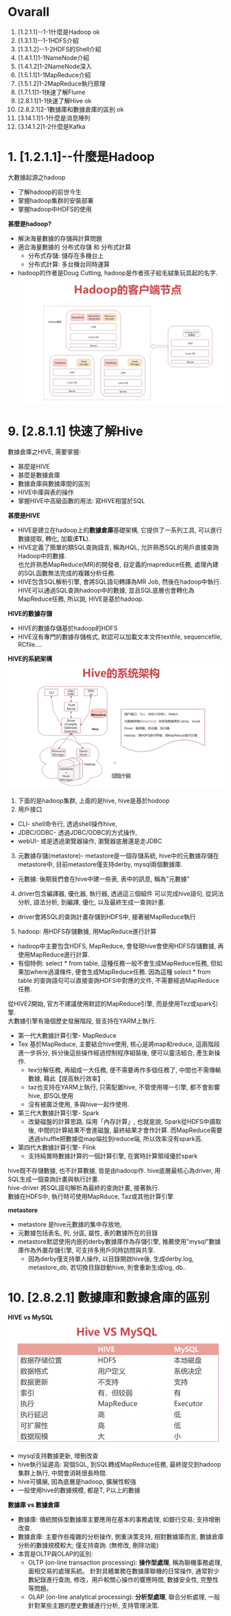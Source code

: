 # Ovarall   

1. [1.2.1.1]--1-1什麼是Hadoop  ok   
2. [1.3.1.1]--1-1HDFS介紹    
3. [1.3.1.2]--1-2HDFS的Shell介紹      
4. [1.4.1.1]1-1NameNode介紹     
5. [1.4.1.2]1-2NameNode深入      
6. [1.5.1.1]1-1MapReduce介紹       
7. [1.5.1.2]1-2MapReduce執行原理       
8. [1.7.1.1]1-1快速了解Flume          
9. [2.8.1.1]1-1快速了解Hive  ok   
10. [2.8.2.1]2-1數據庫和數據倉庫的區别  ok     
11. [3.14.1.1]1-1什麼是消息陣列         
12. [3.14.1.2]1-2什麼是Kafka          








# 1. [1.2.1.1]--什麼是Hadoop  
大數據起源之hadoop    
* 了解hadoop的前世今生   
* 掌握hadoop集群的安裝部署  
* 掌握hadoop中HDFS的使用   

**甚麼是hadoop?**   
* 解決海量數據的存儲與計算問題   
* 適合海量數據的 分布式存儲 和 分布式計算   
    - 分布式存儲: 儲存在多機台上   
    - 分布式計算: 多台機台同時運算   
* hadoop的作者是Doug Cutting, hadoop是作者孩子給毛絨象玩具起的名字.   
![](./images/hadoopclient.png)    













# 9. [2.8.1.1] 快速了解Hive   
數據倉庫之HIVE, 需要掌握:      
- 甚麼是HIVE  
- 甚麼是數據倉庫    
- 數據倉庫與數據庫間的區別   
- HIVE中庫與表的操作   
- 掌握HIVE中高級函數的用法: 寫HIVE相當於SQL   


**甚麼是HIVE**    
- HIVE是建立在hadoop上的**數據倉庫**基礎架構, 它提供了一系列工具, 可以進行數據提取, 轉化, 加載(**ETL**).  
- HIVE定義了簡單的類SQL查詢語言, 稱為HQL, 允許熟悉SQL的用戶直接查詢Hadoop中的數據.   
也允許熟悉MapReduce(MR)的開發者, 自定義的mapreduce任務, 處理內建的SQL函數無法完成的複雜分析任務.   
- HIVE包含SQL解析引擎, 會將SQL語句轉譯為MR Job, 然後在hadoop中執行.   
HIVE可以通過SQL查詢hadoop中的數據, 並且SQL底層也會轉化為MapReduce任務, 所以說, HIVE是基於hadoop.   

**HIVE的數據存儲**   
- HIVE的數據存儲基於hadoop的HDFS   
- HIVE沒有專門的數據存儲格式, 默認可以加載文本文件textfile, sequencefile, RCfile....    

**HIVE的系統架構**    
![](./images/HIVEarch.png)    
1. 下面的是hadoop集群, 上面的是hive, hive是基於hodoop   
2. 用戶接口   
* CLI- shell命令行, 透過shell操作hive,   
* JDBC/ODBC- 透過JDBC/ODBC的方式操作,   
* webUI- 或是透過瀏覽器操作, 瀏覽器底層還是走JDBC   
3. 元數據存儲(metastore)- metastore是一個存儲系統, hive中的元數據存儲在metastore中, 目前metastore僅支持derby, mysql兩個數據庫.  
* 元數據: 後期我們會在hive中建一些表, 表中的訊息, 稱為"元數據"    
4. driver包含編譯器, 優化器, 執行器, 透過這三個組件 可以完成hive語句, 從詞法分析, 語法分析, 到編譯, 優化, 以及最終生成一查詢計畫.    
* driver會將SQL的查詢計畫存儲到HDFS中, 接著被MapReduce執行   
5. hadoop: 用HDFS存儲數據, 用MapReduce進行計算    
* hadoop中主要包含HDFS, MapReduce, 會發現hive會使用HDFS存儲數據, 再使用MapReduce進行計算.  
* 有個特例: select * from table, 這種任務一般不會生成MapReduce任務, 但如果加where過濾條件, 便會生成MapReduce任務. 因為這種 select * from table 的查詢語句可以直接查詢HDFS中對應的文件, 不需要經過MapReduce任務.       
   
從HIVE2開始, 官方不建議使用默認的MapReduce引擎, 而是使用Tez或spark引擎.   
大數據引擎有幾個歷史發展階段, 皆支持在YARM上執行.   
* 第一代大數據計算引擎- MapReduce   
* Tex 基於MapReduce, 主要結合hive使用, 核心是將map和reduce, 這兩階段進一步拆分, 拆分後這些操作經過控制程序組裝後, 便可以靈活組合, 產生新操作.    
    - tex分解任務, 再組成一大任務, 便不需要再作多個任務了, 中間也不需傳輸數據, 藉此【提高執行效率】.   
    - taz也支持在YARM上執行, 只需配置hive, 不管使用哪一引擎, 都不會影響hive, 即SQL使用      
    - 沒有被廣泛使用, 多與hive一起作使用.   
* 第三代大數據計算引擎- Spark  
    - 改變磁盤的計算思路, 採用「內存計算」, 也就是說, Spark從HDFS中讀取後, 中間的計算結果不會進磁盤, 最終結果才會作計算. 而MapReduce需要透過shuffle把數據從map端拉到reduce端, 所以效率沒有spark高.    
* 第四代大數據計算引擎- Flink   
    - 支持純實時數據計算的一個計算引擎, 在實時計算領域優於spark  

hive既不存儲數據, 也不計算數據, 皆是由hadoop作. hive底層最核心為driver, 用SQL生成一個查詢計畫與執行計畫.     
hive-driver 將SQL語句解析為最終的查詢計畫, 接著執行.   
數據在HDFS中, 執行時可使用MapRduce, Taz或其他計算引擎    

**metastore**  
* metastore 是hive元數據的集中存放地, 
* 元數據包括表名, 列, 分區, 屬性, 表的數據所在的目錄 
* metastore默認使用内嵌的derby數據庫作為存儲引擎, 推薦使用"mysql"數據庫作為外置存儲引擎, 可支持多用戶同時訪問與共享.  
    - 因為derby僅支持單人操作, 以目錄開啟hive後, 生成derby.log, metastore_db, 若切換目錄啟動hive, 則會重新生成log, db..    


# 10. [2.8.2.1] 數據庫和數據倉庫的區别 
**HIVE vs MySQL**    
![](./images/HIVESQL.png)    

* mysql支持數據更新, 增刪改查    
* hive執行延遲高: 寫個SQL, 到SQL轉成MapReduce任務, 最終提交到hadoop集群上執行, 中間會消耗很長時間.   
* hive可擴展, 因為底層是hadoop, 擴展性較強   
* 一般使用hive的數據規模, 都是T, P以上的數據     



**數據庫 vs 數據倉庫**
* 數據庫: 傳統關係型數據庫主要應用在基本的事務處理, 如銀行交易; 支持增刪改查.    
* 數據倉庫: 主要作些複雜的分析操作, 側重決策支持, 相對數據庫而言, 數據倉庫分析的數據規模較大; 僅支持查詢. (無修改, 刪除功能)    
* 本質是OLTP與OLAP的區別:     
    - OLTP (on-line transaction processing): **操作型處理**, 稱為聯機事務處理, 面相交易的處理系統。 針對具體業務在數據庫聯機的日常操作, 通常對少數紀錄進行查詢, 修改，用戶較關心操作的響應時間, 數據安全性, 完整性等問題。   
    - OLAP (on-line analytical processing): **分析型處理**, 聯合分析處理, 一般針對某些主題的歷史數據進行分析, 支持管理決策.   





